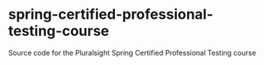 # spring-certified-professional-testing-course
Source code for the Pluralsight Spring Certified Professional Testing course
